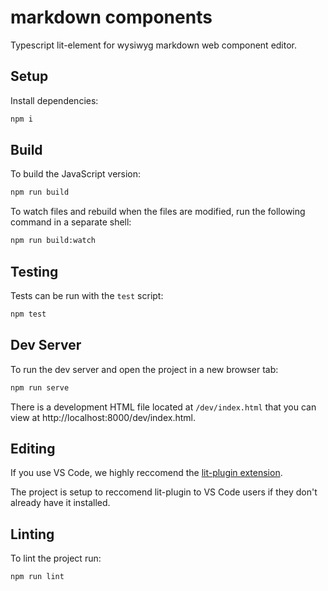 # markdown components

Typescript lit-element for wysiwyg markdown web component editor.

## Setup

Install dependencies:

```bash
npm i
```

## Build

To build the JavaScript version:

```bash
npm run build
```

To watch files and rebuild when the files are modified, run the following command in a separate shell:

```bash
npm run build:watch
```

## Testing

Tests can be run with the `test` script:

```bash
npm test
```

## Dev Server

To run the dev server and open the project in a new browser tab:

```bash
npm run serve
```

There is a development HTML file located at `/dev/index.html` that you can view at http://localhost:8000/dev/index.html.

## Editing

If you use VS Code, we highly reccomend the [lit-plugin extension](https://marketplace.visualstudio.com/items?itemName=runem.lit-plugin).
  
  The project is setup to reccomend lit-plugin to VS Code users if they don't already have it installed.

## Linting

To lint the project run:

```bash
npm run lint
```
